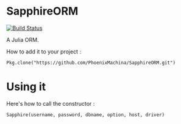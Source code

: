 # SapphireORM
[![Build Status](https://travis-ci.org/PhoenixMachina/SapphireORM.svg?branch=master)](https://travis-ci.org/PhoenixMachina/SapphireORM)

A Julia ORM.

How to add it to your project :

```
Pkg.clone("https://github.com/PhoenixMachina/SapphireORM.git")
```


# Using it
Here's how to call the constructor :
```
Sapphire(username, password, dbname, option, host, driver)
```

